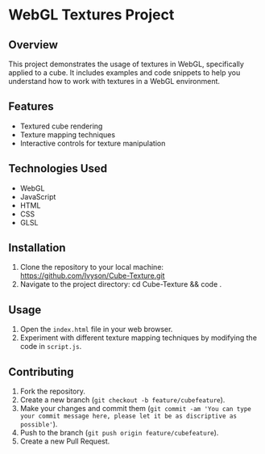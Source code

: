 # WebGL Textures Project

## Overview
This project demonstrates the usage of textures in WebGL, specifically applied to a cube. It includes examples and code snippets to help you understand how to work with textures in a WebGL environment.

## Features
- Textured cube rendering
- Texture mapping techniques
- Interactive controls for texture manipulation

## Technologies Used
- WebGL
- JavaScript
- HTML
- CSS
- GLSL

## Installation
1. Clone the repository to your local machine: https://github.com/Ivyson/Cube-Texture.git
2.  Navigate to the project directory: cd Cube-Texture && code .

## Usage
1. Open the `index.html` file in your web browser.
2. Experiment with different texture mapping techniques by modifying the code in `script.js`.

## Contributing
1. Fork the repository.
2. Create a new branch (`git checkout -b feature/cubefeature`).
3. Make your changes and commit them (`git commit -am 'You can type your commit message here, please let it be as discriptive as possible'`).
4. Push to the branch (`git push origin feature/cubefeature`).
5. Create a new Pull Request.
